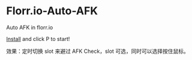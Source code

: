 # Florr.io-Auto-AFK
Auto AFK in florr.io

[Install](https://github.com/IceCang/Florr.io-Auto-AFK/raw/main/florr.io-auto-afk.user.js) and click P to start!

效果：定时切换 slot 来避过 AFK Check，slot 可选，同时可以选择按住鼠标。
